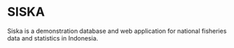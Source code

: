 SISKA
=====

Siska is a demonstration database and web application for national fisheries data and statistics in Indonesia.
